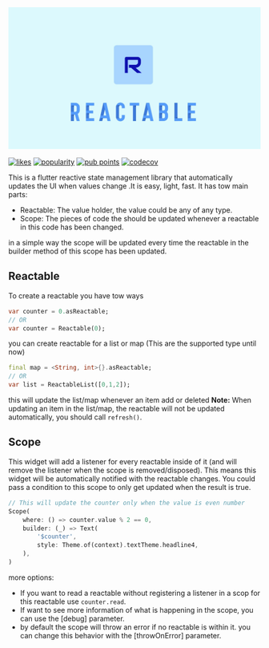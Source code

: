 ![logo](./assets/Name.jpg)

[![likes](https://badges.bar/reactable/likes)](https://pub.dev/packages/reactable) [![popularity](https://badges.bar/reactable/popularity)](https://pub.dev/packages/reactable) [![pub points](https://badges.bar/reactable/pub%20points)](https://pub.dev/packages/reactable) [![codecov](https://codecov.io/gh/SchabanBo/reactable/branch/main/graph/badge.svg?token=LxDyOPFg4o)](https://codecov.io/gh/SchabanBo/reactable)

This is a flutter reactive state management library that automatically updates the UI when values change .It is easy, light, fast.
It has tow main parts:

- Reactable: The value holder, the value could be any of any type.
- Scope: The pieces of code the should be updated whenever a reactable in this code has been changed.

in a simple way the scope will be updated every time the reactable in the builder method of this scope has been updated.

## Reactable

To create a reactable you have tow ways

```dart
var counter = 0.asReactable;
// OR
var counter = Reactable(0);
```

you can create reactable for a list or map (This are the supported type until now)

```dart
final map = <String, int>{}.asReactable;
// OR
var list = ReactableList([0,1,2]);
```

this will update the list/map whenever an item add or deleted
**Note:** When updating an item in the list/map, the reactable will not be updated automatically, you should call `refresh()`.

## Scope

This widget will add a listener for every reactable inside of it (and will remove the listener when the scope is removed/disposed).
This means this widget will be automatically notified with the reactable changes.
You could pass a condition to this scope to only get updated when the result is true.

```dart
// This will update the counter only when the value is even number
Scope(
    where: () => counter.value % 2 == 0,
    builder: (_) => Text(
        '$counter',
        style: Theme.of(context).textTheme.headline4,
    ),
)
```
more options:
- If you want to read a reactable without registering a listener in a scop for this reactable use `counter.read`.
- If want to see more information of what is happening in the scope, you can use the [debug] parameter.
- by default the scope will throw an error if no reactable is within it. you can change this behavior with the [throwOnError] parameter.